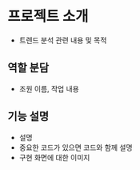 # 프로젝트 소개
- 트렌드 분석 관련 내용 및 목적


## 역할 분담
- 조원 이름, 작업 내용

## 기능 설명
- 설명
- 중요한 코드가 있으면 코드와 함께 설명
- 구현 화면에 대한 이미지
